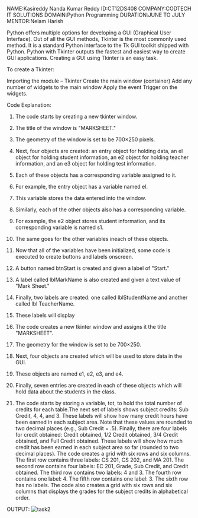 NAME:Kasireddy Nanda Kumar Reddy 
ID:CT12DS408
COMPANY:CODTECH IT SOLUTIONS 
DOMAIN:Python Programming
DURATION:JUNE TO JULY 
MENTOR:Nelam Harish



Python offers multiple options for developing a GUI (Graphical User Interface). Out of all the GUI methods, Tkinter is the most commonly used method. It is a standard Python interface to the Tk GUI toolkit shipped with Python. Python with Tkinter outputs the fastest and easiest way to create GUI applications. Creating a GUI using Tkinter is an easy task.

To create a Tkinter:

Importing the module – Tkinter
Create the main window (container)
Add any number of widgets to the main window
Apply the event Trigger on the widgets.

Code Explanation:

1. The code starts by creating a new tkinter window.

2. The title of the window is "MARKSHEET."

3. The geometry of the window is set to be 700×250 pixels.

4. Next, four objects are created: an entry object for holding data, an el object for holding student information, an e2 object for holding teacher information, and an e3 object for holding test information.

5. Each of these objects has a corresponding variable assigned to it.

6. For example, the entry object has a variable named el.

7. This variable stores the data entered into the window.

8. Similarly, each of the other objects also has a corresponding variable.

9. For example, the e2 object stores student information, and its corresponding variable is named s1.
11. The same goes for the other variables ineach of these objects.

12. Now that all of the variables have been initialized, some code is executed to create buttons and labels onscreen.

13. A button named btnStart is created and given a label of "Start."

14. A label called lblMarkName is also created and given a text value of "Mark Sheet."

15. Finally, two labels are created: one called lblStudentName and another called lbl TeacherName.

16. These labels will display

17. The code creates a new tkinter window and assigns it the title "MARKSHEET".

18. The geometry for the window is set to be 700×250.

19. Next, four objects are created which will be used to store data in the GUI.

20. These objects are named e1, e2, e3, and e4.

21. Finally, seven entries are created in each of these objects which will hold data about the students in the class.

22. The code starts by storing a variable, tot, to hold the total number of credits for each table.The next set of labels shows subject credits: Sub Credit, 4, 4, and 3.
These labels will show how many credit hours have been earned in each subject area.
Note that these values are rounded to two decimal places (e.g., Sub Credit = .5).
Finally, there are four labels for credit obtained: Credit obtained, 1/2 Credit obtained, 3/4 Credit obtained, and Full Credit obtained.
These labels will show how much credit has been earned in each subject area so far (rounded to two decimal places).
The code creates a grid with six rows and six columns.
The first row contains three labels: CS 201, CS 202, and MA 201.
The second row contains four labels: EC 201, Grade, Sub Credit, and Credit obtained.
The third row contains two labels: 4 and 3.
The fourth row contains one label: 4.
The fifth row contains one label: 3.
The sixth row has no labels.
The code also creates a grid with six rows and six columns that displays the grades for the subject credits in alphabetical order.

OUTPUT:
![task2](https://github.com/user-attachments/assets/1a699ebe-9cdd-48f2-8cb9-ac335953eba3)


 
